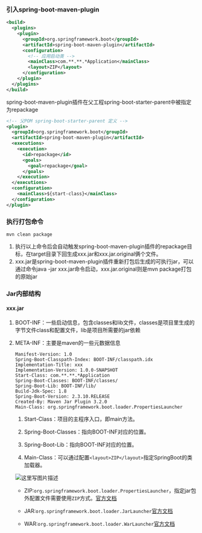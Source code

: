 ### 引入spring-boot-maven-plugin

```xml
<build>
  <plugins>
    <plugin>
      <groupId>org.springframework.boot</groupId>
      <artifactId>spring-boot-maven-plugin</artifactId>
      <configuration>
        <!-- 应用启动类 -->
        <mainClass>com.**.**.*Application</mainClass>
        <layout>ZIP</layout>
      </configuration>
    </plugin>
  </plugins>
</build>
```

spring-boot-maven-plugin插件在父工程spring-boot-starter-parent中被指定为repackage

```xml
<!-- 父POM spring-boot-starter-parent 定义 -->
<plugin>
  <groupId>org.springframework.boot</groupId>
  <artifactId>spring-boot-maven-plugin</artifactId>
  <executions>
    <execution>
      <id>repackage</id>
      <goals>
        <goal>repackage</goal>
      </goals>
    </execution>
  </executions>
  <configuration>
    <mainClass>${start-class}</mainClass>
  </configuration>
</plugin>
```

### 执行打包命令

```
mvn clean package
```

1. 执行以上命令后会自动触发spring-boot-maven-plugin插件的repackage目标，在target目录下回生成xxx.jar和xxx.jar.original俩个文件。
2. xxx.jar是spring-boot-maven-plugin插件重新打包后生成的可执行jar，可以通过命令java -jar xxx.jar命令启动，xxx.jar.original则是mvn package打包的原始jar

### Jar内部结构

#### xxx.jar

1. BOOT-INF：一些启动信息，包含classes和lib文件，classes是项目里生成的字节文件class和配置文件，lib是项目所需要的jar依赖

2. META-INF：主要是maven的一些元数据信息

   ```
   Manifest-Version: 1.0
   Spring-Boot-Classpath-Index: BOOT-INF/classpath.idx
   Implementation-Title: xxx
   Implementation-Version: 1.0.0-SNAPSHOT
   Start-Class: com.**.**.*Application
   Spring-Boot-Classes: BOOT-INF/classes/
   Spring-Boot-Lib: BOOT-INF/lib/
   Build-Jdk-Spec: 1.8
   Spring-Boot-Version: 2.3.10.RELEASE
   Created-By: Maven Jar Plugin 3.2.0
   Main-Class: org.springframework.boot.loader.PropertiesLauncher
   ```

   1. Start-Class：项目的主程序入口，即main方法。
   
   2. Spring-Boot-Classes：指向BOOT-INF对应的位置。
   
   3. Spring-Boot-Lib：指向BOOT-INF对应的位置。
   
   4. Main-Class：可以通过配置`<layout>ZIP</layout>`指定SpringBoot的类加载器。
   
   ![这里写图片描述](https://img-blog.csdn.net/20170912194235554?watermark/2/text/aHR0cDovL2Jsb2cuY3Nkbi5uZXQvZ2d6NjMxMDQ3MzY3/font/5a6L5L2T/fontsize/400/fill/I0JBQkFCMA==/dissolve/70/gravity/SouthEast)
   
     - ZIP:`org.springframework.boot.loader.PropertiesLauncher`，指定jar包外配置文件需要使用`ZIP`方式。[官方文档](https://docs.spring.io/spring-boot/docs/current/api/org/springframework/boot/loader/PropertiesLauncher.html)
   
     - JAR:`org.springframework.boot.loader.JarLauncher`[官方文档](https://docs.spring.io/spring-boot/docs/current/api/org/springframework/boot/loader/JarLauncher.html)
   
     - WAR:`org.springframework.boot.loader.WarLauncher`[官方文档](https://docs.spring.io/spring-boot/docs/current/api/org/springframework/boot/loader/WarLauncher.html)
   
       
